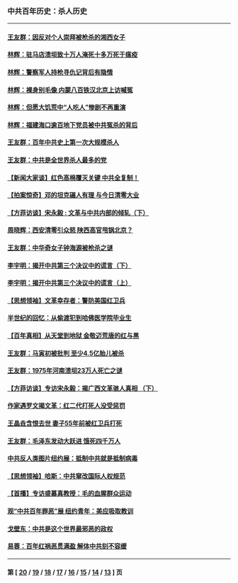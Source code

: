 ### 中共百年历史：杀人历史
---
#### [王友群：因反对个人崇拜被枪杀的湘西女子](../../pages/nf1176106/n14048288.md?09260430) 
#### [林辉：驻马店溃坝致十万人淹死十多万死于瘟疫](../../pages/nf1176106/n14048231.md?09260430) 
#### [林辉：警察军人持枪寻仇记背后有隐情](../../pages/nf1176106/n14029745.md?09260430) 
#### [林辉：裸身别毛像 内蒙八百铁汉北京上访喊冤](../../pages/nf1176106/n14026693.md?09260430) 
#### [林辉：但愿大饥荒中“人吃人”惨剧不再重演](../../pages/nf1176106/n14020531.md?09260430) 
#### [林辉：福建海口逾百地下党员被中共冤杀的背后](../../pages/nf1176106/n13878946.md?09260430) 
#### [王友群：百年中共史上第一次大规模杀人](../../pages/nf1176106/n13863785.md?09260430) 
#### [王友群：中共是全世界杀人最多的党](../../pages/nf1176106/n13860689.md?09260430) 
#### [【新闻大家谈】红色高棉覆灭关键 中共全复制！](../../pages/nf1176106/n13850222.md?09260430) 
#### [【拍案惊奇】邓的坦克碾人有理 与今日清零大业](../../pages/nf1176106/n13729574.md?09260430) 
#### [【方菲访谈】宋永毅 : 文革与中共内部的倾轧（下）](../../pages/nf1176106/n13486836.md?09260430) 
#### [周晓辉：西安清零引众怒 陕西高官甩锅北京？](../../pages/nf1176106/n13484627.md?09260430) 
#### [王友群：中华奇女子钟海源被枪杀之谜](../../pages/nf1176106/n13430555.md?09260430) 
#### [李宇明：揭开中共第三个决议中的谎言（下）](../../pages/nf1176106/n13389389.md?09260430) 
#### [李宇明：揭开中共第三个决议中的谎言（上）](../../pages/nf1176106/n13388697.md?09260430) 
#### [【思想领袖】文革幸存者：警防美国红卫兵](../../pages/nf1176106/n13339289.md?09260430) 
#### [半世纪的回忆：从偷渡犯到哈佛医学院毕业生](../../pages/nf1176106/n13345328.md?09260430) 
#### [【百年真相】从天堂到地狱 金敬迈荒唐的红与黑](../../pages/nf1176106/n13336995.md?09260430) 
#### [王友群：马寅初被批判 至少4.5亿胎儿被杀](../../pages/nf1176106/n13260313.md?09260430) 
#### [王友群：1975年河南溃坝23万人死亡之谜](../../pages/nf1176106/n13231576.md?09260430) 
#### [【方菲访谈】专访宋永毅：揭广西文革骇人真相 （下）](../../pages/nf1176106/n13209074.md?09260430) 
#### [作家遇罗文揭文革：红二代打死人没受惩罚](../../pages/nf1176106/n13205254.md?09260430) 
#### [王晶垚含恨去世 妻子55年前被红卫兵打死](../../pages/nf1176106/n13203590.md?09260430) 
#### [王友群：毛泽东发动大跃进 饿死四千万人](../../pages/nf1176106/n13177158.md?09260430) 
#### [中共反人类图片纽约展：抵制中共就是抵制病毒](../../pages/nf1176106/n13115371.md?09260430) 
#### [【思想领袖】哈斯：中共窜改国际人权规范](../../pages/nf1176106/n13053647.md?09260430) 
#### [【首播】专访盛慕真教授：毛的血腥群众运动](../../pages/nf1176106/n13091782.md?09260430) 
#### [观“中共百年罪恶”展 纽约青年：美应吸取教训](../../pages/nf1176106/n13085246.md?09260430) 
#### [戈壁东：中共是这个世界最邪恶的政权](../../pages/nf1176106/n13085641.md?09260430) 
#### [易蓉：百年红祸恶贯满盈 解体中共刻不容缓](../../pages/nf1176106/n13084455.md?09260430) 

---
#### 第 [ [20](./20.md?09260430) / [19](./19.md?09260430) / [18](./18.md?09260430) / [17](./17.md?09260430) / [16](./16.md?09260430) / [15](./15.md?09260430) / [14](./14.md?09260430) / [13](./13.md?09260430) ] 页
